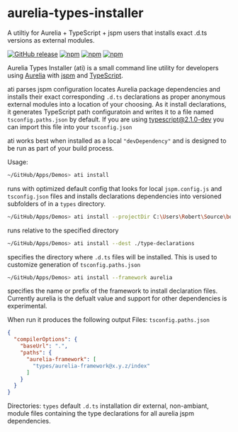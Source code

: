 # aurelia-types-installer
A utiltiy for Aurelia + TypeScript + jspm users that installs exact .d.ts versions as external modules.

[![GitHub release](https://img.shields.io/github/release/aluanhaddad/aurelia-types-installer.svg)]()
[![npm](https://img.shields.io/npm/v/ng2-conventions-decorators.svg)](aurelia-types-installer)
[![npm](https://img.shields.io/npm/l/ng2-conventions-decorators.svg)](aluanhaddad/aurelia-types-installer)
[![npm](https://img.shields.io/npm/dt/ng2-conventions-decorators.svg)](aluanhaddad/aurelia-types-installer)

Aurelia Types Installer (ati) is a small command line utility for developers using [Aurelia](https://github.com/Aurelia) with [jspm](//jspm.io/) and [TypeScript](https://github.com/Microsoft/TypeScript).

ati parses jspm configuration locates Aurelia package dependencies and installs their exact corresponding `.d.ts` declarations as proper
anonymous external modules into a location of your choosing. As it install declarations, it generates TypeScript path configuratoin and 
writes it to a file named `tsconfig.paths.json` by default. If you are using typescript@2.1.0-dev you can import this file into your `tsconfig.json`

ati works best when installed as a local `"devDependency"` and is designed to be run as part of your build process.

Usage:

```bash
~/GitHub/Apps/Demos> ati install
```
runs with optimized default config that looks for local `jspm.config.js` and `tsconfig.json` files and installs declarations dependencies 
into versioned subfolders of in a `types` directory.

```bash
~/GitHub/Apps/Demos> ati install --projectDir C:\Users\Robert\Source\bobs-app
```
runs relative to the specified directory

```bash
~/GitHub/Apps/Demos> ati install --dest ./type-declarations
```
specifies the directory where `.d.ts` files will be installed. This is used to customize generation of `tsconfig.paths.json`

```bash
~/GitHub/Apps/Demos> ati install --framework aurelia
```
specifies the name or prefix of the framework to install declaration files. Currently aurelia is the defualt value and support for other dependencies is experimental.

When run it produces the following output
Files:
`tsconfig.paths.json`
```JSON
{
  "compilerOptions": {
    "baseUrl": ".",
    "paths": {
      "aurelia-framework": [
        "types/aurelia-framework@x.y.z/index"
      ]
    }
  }
}
```
Directories:
`types` default `.d.ts` installation dir
external, non-ambiant, module files containing the type declarations for all aurelia jspm dependencies.
